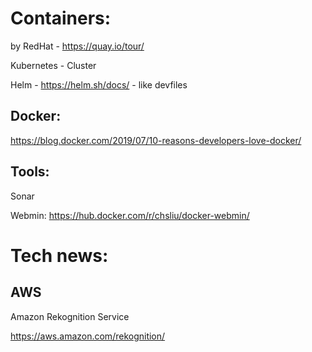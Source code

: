 
# Containers:

by RedHat - https://quay.io/tour/

Kubernetes - Cluster

Helm - https://helm.sh/docs/  - like devfiles

## Docker:

https://blog.docker.com/2019/07/10-reasons-developers-love-docker/

## Tools:

Sonar

Webmin: https://hub.docker.com/r/chsliu/docker-webmin/


# Tech news:

## AWS

Amazon Rekognition Service

https://aws.amazon.com/rekognition/
